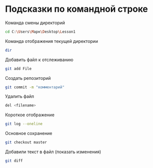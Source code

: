 # Подсказки по командной строке

Команда смены директорий
```sh
cd C:\Users\Марк\Desktop\Lesson1
```

Команда отображения текущей директории
```sh
dir
```

Добавить файл к отслеживанию
```sh
git add File
```

Создать репозиторий
```sh
git commit -m "комментарий"
```

Удалить файл
```sh
del <filename>
```


Короткое отображение
```sh
git log --oneline
```

Основное сохранение
```sh
git checkout master
```

Добавили текст в файл (показать изменения)
```sh
git diff
```
